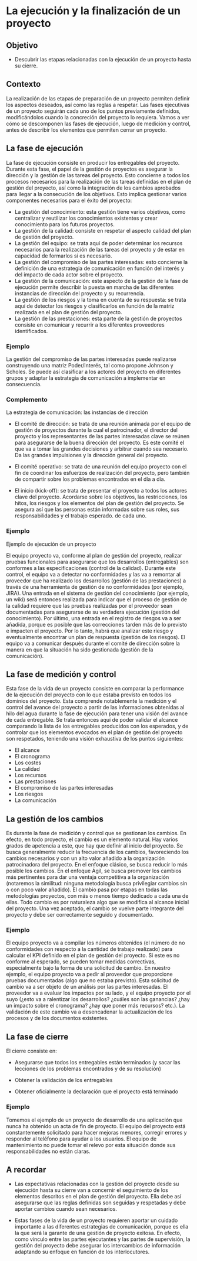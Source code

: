 # La ejecución y la finalización de un proyecto

## Objetivo

- Descubrir las etapas relacionadas con la ejecución de un proyecto hasta su cierre.

## Contexto

La realización de las etapas de preparación de un proyecto permiten definir los aspectos deseados, así como las reglas a respetar. Las fases ejecutivas de un proyecto seguirán cada uno de los puntos previamente definidos, modificándolos cuando la concreción del proyecto lo requiera. Vamos a ver cómo se descomponen las fases de ejecución, luego de medición y control, antes de describir los elementos que permiten cerrar un proyecto.

## La fase de ejecución

La fase de ejecución consiste en producir los entregables del proyecto. Durante esta fase, el papel de la gestión de proyectos es asegurar la dirección y la gestión de las tareas del proyecto. Esto concierne a todos los procesos necesarios para la realización de las tareas definidas en el plan de gestión del proyecto, así como la integración de los cambios aprobados para llegar a la consecución de los objetivos. Esto implica gestionar varios componentes necesarios para el éxito del proyecto:

- La gestión del conocimiento: esta gestión tiene varios objetivos, como centralizar y reutilizar los conocimientos existentes y crear conocimiento para los futuros proyectos.
- La gestión de la calidad: consiste en respetar el aspecto calidad del plan de gestión del proyecto.
- La gestión del equipo: se trata aquí de poder determinar los recursos necesarios para la realización de las tareas del proyecto y de estar en capacidad de formarlos si es necesario.
- La gestión del compromiso de las partes interesadas: esto concierne la definición de una estrategia de comunicación en función del interés y del impacto de cada actor sobre el proyecto.
- La gestión de la comunicación: este aspecto de la gestión de la fase de ejecución permite describir la puesta en marcha de las diferentes instancias de dirección del proyecto y su recurrencia.
- La gestión de los riesgos y la toma en cuenta de su respuesta: se trata aquí de detectar los riesgos y clasificarlos en función de la matriz realizada en el plan de gestión del proyecto.
- La gestión de las prestaciones: esta parte de la gestión de proyectos consiste en comunicar y recurrir a los diferentes proveedores identificados.

### Ejemplo

La gestión del compromiso de las partes interesadas puede realizarse construyendo una matriz Poder/Interés, tal como propone Johnson y Scholes. Se puede así clasificar a los actores del proyecto en diferentes grupos y adaptar la estrategia de comunicación a implementar en consecuencia.

### Complemento

La estrategia de comunicación: las instancias de dirección

- El comité de dirección: se trata de una reunión animada por el equipo de gestión de proyectos durante la cual el patrocinador, el director del proyecto y los representantes
de las partes interesadas clave se reúnen para asegurarse
de la buena dirección del proyecto. Es este comité el que va a tomar las grandes decisiones y arbitrar cuando sea necesario. Da las grandes impulsiones y la dirección general del proyecto.

- El comité operativo: se trata
de una reunión
del equipo
proyecto con el fin
de coordinar
los esfuerzos
de realización
del proyecto, pero también
de compartir sobre
los problemas encontrados
en el día a día.

- El inicio (kick-off): se trata
de presentar
el proyecto
a todos
los actores clave
del proyecto. Acordarse sobre
los objetivos, las restricciones, los hitos, los riesgos y los elementos
del plan
de gestión
del proyecto. Se asegura así que las personas están informadas sobre sus roles, sus responsabilidades y el trabajo esperado.
de cada uno.

### Ejemplo

Ejemplo
de ejecución
de un proyecto

El equipo
proyecto va, conforme al plan
de gestión
del proyecto, realizar pruebas funcionales para asegurarse que los desarrollos (entregables) son conformes a las especificaciones (control
de la calidad). Durante este control, el equipo va a detectar
no conformidades y las va a remontar al proveedor que ha realizado los desarrollos (gestión
de las prestaciones) a través de una herramienta de gestión de no conformidades (por ejemplo, JIRA). Una entrada en el sistema de gestión del conocimiento (por ejemplo, un wiki) será entonces realizada para indicar que el proceso de gestión de la calidad requiere que las pruebas realizadas por el proveedor sean documentadas para asegurarse de su verdadera ejecución (gestión del conocimiento). Por último, una entrada en el registro de riesgos va a ser añadida, porque es posible que las correcciones tarden más de lo previsto e impacten el proyecto. Por lo tanto, habrá que analizar este riesgo y eventualmente encontrar un plan de respuesta (gestión de los riesgos). El equipo va a comunicar después durante el comité de dirección sobre la manera en que la situación ha sido gestionada (gestión de la comunicación).

## La fase de medición y control

Esta fase
de la vida
de un proyecto consiste en comparar
la performance
de la ejecución
del proyecto con lo que estaba previsto en todos los dominios del proyecto. Esta comprende
notablemente la medición y el control
del avance
del proyecto a partir
de las informaciones obtenidas al hilo del agua durante la fase
de ejecución para tener una visión del avance
de cada entregable. Se trata entonces aquí de poder validar el alcance comparando la lista de los entregables producidos con los esperados, y de controlar que los elementos evocados en el plan
de gestión
del proyecto son respetados, teniendo una visión exhaustiva de los puntos siguientes:

- El alcance
- El cronograma
- Los costes
- La calidad
- Los recursos
- Las prestaciones
- El compromiso de las partes interesadas
- Los riesgos
- La comunicación


## La gestión de los cambios

Es durante la fase de medición y control que se gestionan los cambios. En efecto, en todo proyecto, el cambio es un elemento natural. Hay varios grados de apetencia a este, que hay que definir al inicio del proyecto. Se busca generalmente reducir la frecuencia de los cambios, favoreciendo los cambios necesarios y con un alto valor añadido a la organización patrocinadora del proyecto. En el enfoque clásico, se busca reducir lo más posible los cambios. En el enfoque Ágil, se busca promover los cambios más pertinentes para dar una ventaja competitiva a la organización (notaremos la similitud: ninguna metodología busca privilegiar cambios sin o con poco valor añadido). El cambio pasa por etapas en todas las metodologías proyectos, con más o menos tiempo dedicado a cada una de ellas. Todo cambio es por naturaleza algo que se modifica al alcance inicial del proyecto. Una vez aceptado, el cambio se vuelve parte integrante del proyecto y debe ser correctamente seguido y documentado.

### Ejemplo

El equipo proyecto va a compilar los números obtenidos (el número de no conformidades con respecto a la cantidad de trabajo realizado) para calcular el KPI definido en el plan de gestión del proyecto. Si este es no conforme al esperado, se pueden tomar medidas correctivas, especialmente bajo la forma de una solicitud de cambio. En nuestro ejemplo, el equipo proyecto va a pedir al proveedor que proporcione pruebas documentadas (algo que no estaba previsto). Esta solicitud de cambio va a ser objeto de un análisis por las partes interesadas. El proveedor va a evaluar los impactos por su lado, y el equipo proyecto por el suyo (¿esto va a ralentizar los desarrollos? ¿cuáles son las ganancias? ¿hay un impacto sobre el cronograma? ¿hay que poner más recursos? etc.). La validación de este cambio va a desencadenar la actualización de los procesos y de los documentos existentes.

## La fase de cierre

El cierre consiste en:

- Asegurarse que todos los entregables están terminados (y sacar las lecciones de los problemas encontrados y de su resolución)

- Obtener la validación de los entregables

- Obtener oficialmente la declaración que el proyecto está terminado

### Ejemplo
Tomemos el ejemplo de un proyecto de desarrollo de una aplicación que nunca ha obtenido un acta de fin de proyecto. El equipo del proyecto está constantemente solicitado para hacer mejoras menores, corregir errores y responder al teléfono para ayudar a los usuarios. El equipo de mantenimiento no puede tomar el relevo por esta situación donde sus responsabilidades no están claras.

## A recordar
- Las expectativas relacionadas con la gestión del proyecto desde su ejecución hasta su cierre van a concernir el seguimiento de los elementos descritos en el plan de gestión del proyecto. Ella debe así asegurarse que las reglas definidas son seguidas y respetadas y debe aportar cambios cuando sean necesarios.

- Estas fases de la vida de un proyecto requieren aportar un cuidado importante a las diferentes estrategias de comunicación, porque es ella la que será la garante de una gestión de proyecto exitosa. En efecto, como vínculo entre las partes ejecutantes y las partes de supervisión, la gestión del proyecto debe asegurar los intercambios de información adaptando su enfoque en función de los interlocutores.
